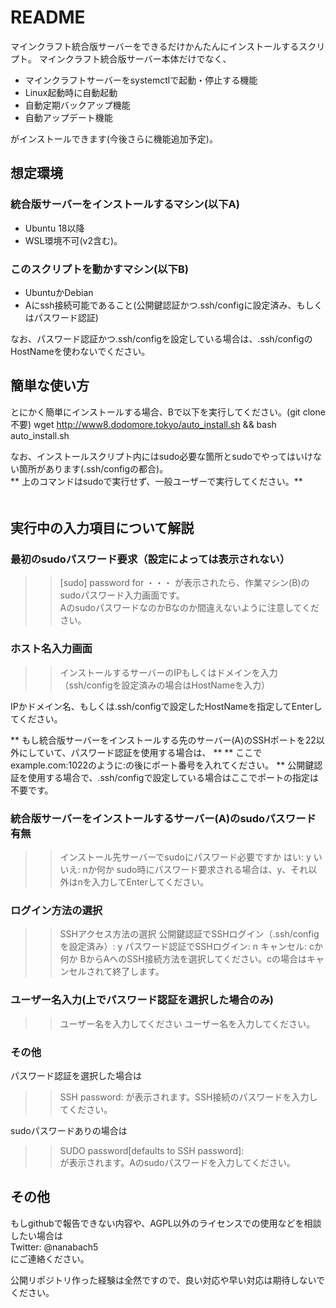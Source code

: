 # README #

マインクラフト統合版サーバーをできるだけかんたんにインストールするスクリプト。
マインクラフト統合版サーバー本体だけでなく、

* マインクラフトサーバーをsystemctlで起動・停止する機能
* Linux起動時に自動起動
* 自動定期バックアップ機能
* 自動アップデート機能

がインストールできます(今後さらに機能追加予定)。

## 想定環境 ###

### 統合版サーバーをインストールするマシン(以下A)

* Ubuntu 18以降
* WSL環境不可(v2含む)。

### このスクリプトを動かすマシン(以下B)

* UbuntuかDebian
* Aにssh接続可能であること(公開鍵認証かつ.ssh/configに設定済み、もしくはパスワード認証)

なお、パスワード認証かつ.ssh/configを設定している場合は、.ssh/configのHostNameを使わないでください。  

## 簡単な使い方 ###

とにかく簡単にインストールする場合、Bで以下を実行してください。(git clone不要)
wget http://www8.dodomore.tokyo/auto_install.sh && bash auto_install.sh  

なお、インストールスクリプト内にはsudo必要な箇所とsudoでやってはいけない箇所があります(.ssh/configの都合)。  
** 上のコマンドはsudoで実行せず、一般ユーザーで実行してください。**  
　 

## 実行中の入力項目について解説

### 最初のsudoパスワード要求（設定によっては表示されない）
>> [sudo] password for ・・・
が表示されたら、作業マシン(B)のsudoパスワード入力画面です。  
AのsudoパスワードなのかBなのか間違えないように注意してください。  

### ホスト名入力画面

>> インストールするサーバーのIPもしくはドメインを入力
>> （ssh/configを設定済みの場合はHostNameを入力）

IPかドメイン名、もしくは.ssh/configで設定したHostNameを指定してEnterしてください。

** もし統合版サーバーをインストールする先のサーバー(A)のSSHポートを22以外にしていて、パスワード認証を使用する場合は、 **
** ここでexample.com:1022のように:の後にポート番号を入れてください。 **
公開鍵認証を使用する場合で、.ssh/configで設定している場合はここでポートの指定は不要です。

### 統合版サーバーをインストールするサーバー(A)のsudoパスワード有無
>> インストール先サーバーでsudoにパスワード必要ですか
>> はい: y
>> いいえ: nか何か
sudo時にパスワード要求される場合は、y、それ以外はnを入力してEnterしてください。

### ログイン方法の選択
>> SSHアクセス方法の選択
>> 公開鍵認証でSSHログイン（.ssh/configを設定済み）: y
>> パスワード認証でSSHログイン: n
>> キャンセル: cか何か
BからAへのSSH接続方法を選択してください。cの場合はキャンセルされて終了します。

### ユーザー名入力(上でパスワード認証を選択した場合のみ)
>> ユーザー名を入力してください
ユーザー名を入力してください。

### その他 
パスワード認証を選択した場合は
>> SSH password:
が表示されます。SSH接続のパスワードを入力してください。  

sudoパスワードありの場合は
>> SUDO password[defaults to SSH password]:  
が表示されます。Aのsudoパスワードを入力してください。

## 

## その他
もしgithubで報告できない内容や、AGPL以外のライセンスでの使用などを相談したい場合は  
Twitter: @nanabach5  
にご連絡ください。  

公開リポジトリ作った経験は全然ですので、良い対応や早い対応は期待しないでください。  